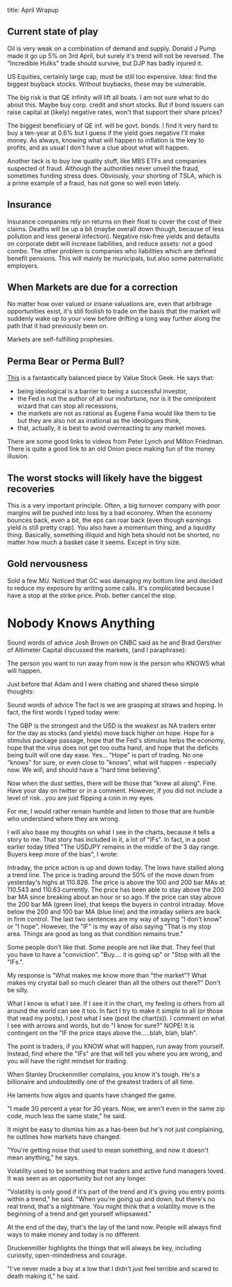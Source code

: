 title: April Wrapup

## Current state of play

Oil is very weak on a combination of demand and supply. Donald J Pump made it go up 5% on 3rd April, but surely it's trend will not be reversed. The "Incredible Hulks" trade should survive, but DJP has badly injured it.

US Equities, certainly large cap, must be still too expensive. Idea: find the biggest buyback stocks. Without buybacks, these may be vulnerable.

The big risk is that QE infinity will lift all boats. I am not sure what to do about this. Maybe buy corp. credit and short stocks. But if bond issuers can raise capital at \(likely\) negative rates, won't that support their share prices?

The biggest beneficiary of QE inf. will be govt. bonds. I find it very hard to buy a ten-year at 0.6% but I guess if the yield goes negative I'll make money. As always, knowing what will happen to inflation is the key to profits, and as usual I don't have a clue about what will happen.

Another tack is to buy low quality stuff, like MBS ETFs and companies suspected of fraud. Although the authorities never unveil the fraud, sometimes funding stress does. Obviously, your shorting of TSLA, which is a prime example of a fraud, has not gone so well even lately.

## Insurance

Insurance companies rely on returns on their float to cover the cost of their claims. Deaths will be up a bit \(maybe overall down though, because of less pollution and less general infection\). Negative risk-free yields and defaults on corporate debt will increase liabilities, and reduce assets: not a good combo. The other problem is companies who liabilities which are defined benefit pensions. This will mainly be municipals, but also some paternalistic employers.

## When Markets are due for a correction

No matter how over valued or insane valuations are, even that arbitrage opportunities exist, it's still foolish to trade on the basis that the market will suddenly wake up to your view before drifting a long way further along the path that it had previously been on.

Markets are self-fulfilling prophesies.

## Perma Bear or Perma Bull?

[This](https://valuestockgeek.com/2020/04/12/what-the-perma-bulls-and-perma-bears-get-wrong/) is a fantastically balanced piece by Value Stock Geek. He says that:

* being ideological is a barrier to being a successful investor,
* the Fed is not the author of all our misfortune, nor is it the omnipotent wizard that can stop all recessions,
* the markets are not as rational as Eugene Fama would like them to be but they are also not as irrational as the ideologues think,
* that, actually, it is best to avoid overreacting to any market moves.

There are some good links to videos from Peter Lynch and Milton Friedman. There is quite a good link to an old Onion piece making fun of the money illusion.

## The worst stocks will likely have the biggest recoveries

This is a very important principle. Often, a big turnover company with poor margins will be pushed into loss by a bad economy. When the economy bounces back, even a bit, the eps can roar back \(even though earnings yield is still pretty crap\). You also have a momentum thing, and a liquidity thing. Basically, something illiquid and high beta should not be shorted, no matter how much a basket case it seems. Except in tiny size.

## Gold nervousness

Sold a few MU. Noticed that GC was damaging my bottom line and decided to reduce my exposure by writing some calls. It's complicated because I have a stop at the strike price. Prob. better cancel the stop.




# Nobody Knows Anything

Sound words of advice Josh Brown on CNBC said as he and Brad Gerstner of Altimeter Capital discussed the markets, \(and I paraphrase\):

The person you want to run away from now is the person who KNOWS what will happen.

Just before that Adam and I were chatting and shared these simple thoughts:

Sound words of advice The fact is we are grasping at straws and hoping. In fact, the first words I typed today were:

The GBP is the strongest and the USD is the weakest as NA traders enter for the day as stocks \(and yields\) move back higher on hope. Hope for a stimulus package passage, hope that the Fed's stimulus helps the economy, hope that the virus does not get too outta hand, and hope that the deficits being built will one day ease. Yes... "Hope" is part of trading. No one "knows" for sure, or even close to "knows", what will happen - especially now. We will, and should have a "hard time believing".

Now when the dust settles, there will be those that "knew all along". Fine. Have your day on twitter or in a comment. However, if you did not include a level of risk...you are just flipping a coin in my eyes.

For me, I would rather remain humble and listen to those that are humble who understand where they are wrong.

I will also base my thoughts on what I see in the charts, because it tells a story to me. That story has included in it, a lot of "IFs". In fact, in a post earlier today titled "The USDJPY remains in the middle of the 3 day range. Buyers keep more of the bias", I wrote:

Intraday, the price action is up and down today. The lows have stalled along a trend line. The price is trading around the 50% of the move down from yesterday's highs at 110.828. The price is above the 100 and 200 bar MAs at 110.543 and 110.63 currently. The price has been able to stay above the 200 bar MA since breaking about an hour or so ago. If the price can stay above the 200 bar MA \(green line\), that keeps the buyers in control intraday. Move below the 200 and 100 bar MA \(blue line\) and the intraday sellers are back in firm control. The last two sentences are my way of saying "I don't know" or "I hope". However, the "IF" is my way of also saying "That is my stop area. Things are good as long as that condition remains true."

Some people don't like that. Some people are not like that. They feel that you have to have a "conviction". "Buy.... it is going up" or "Stop with all the "IFs.".

My response is "What makes me know more than "the market"? What makes my crystal ball so much clearer than all the others out there?" Don't be silly.

What I know is what I see. If I see it in the chart, my feeling is others from all around the world can see it too. In fact I try to make it simple to all \(or those that read my posts\). I post what I see \(post the chart\(s\)\). I comment on what I see with arrows and words, but do "I know for sure?" NOPE! It is contingent on the "IF the price stays above the.....blah, blah, blah".

The point is traders, if you KNOW what will happen, run away from yourself. Instead, find where the "IFs" are that will tell you where you are wrong, and you will have the right mindset for trading.

When Stanley Druckenmiller complains, you know it's tough. He's a billionaire and undoubtedly one of the greatest traders of all time.

He laments how algos and quants have changed the game.

"I made 30 percent a year for 30 years. Now, we aren't even in the same zip code, much less the same state," he said.

It might be easy to dismiss him as a has-been but he's not just complaining, he outlines how markets have changed.

"You're getting noise that used to mean something, and now it doesn't mean anything," he says.

Volatility used to be something that traders and active fund managers loved. It was seen as an opportunity but not any longer.

"Volatility is only good if it's part of the trend and it's giving you entry points within a trend," he said. "When you're going up and down, but there's no real trend, that's a nightmare. You might think that a volatility move is the beginning of a trend and get yourself whipsawed."

At the end of the day, that's the lay of the land now. People will always find ways to make money and today is no different.

Druckenmiller highlights the things that will always be key, including curiosity, open-mindedness and courage.

"I've never made a buy at a low that I didn't just feel terrible and scared to death making it," he said.

